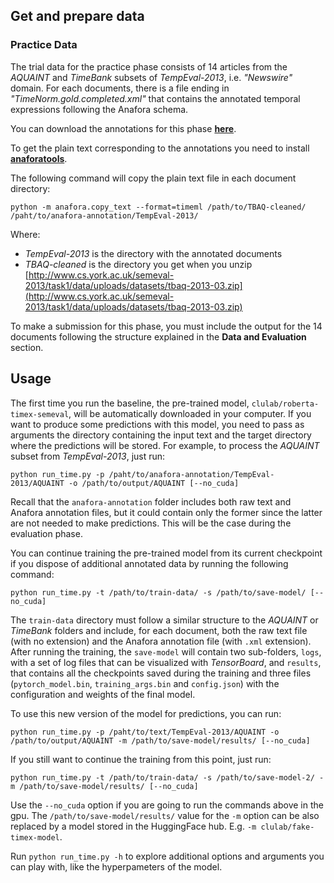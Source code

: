 ## Get and prepare data

### Practice Data

The trial data for the practice phase consists of 14 articles from the _AQUAINT_ and _TimeBank_ subsets of  _TempEval-2013_, i.e. _"Newswire"_ domain. For each documents, there is a file ending in _"TimeNorm.gold.completed.xml"_ that contains the annotated temporal expressions following the Anafora schema.

You can download the annotations for this phase [**here**](https://github.com/Machine-Learning-for-Medical-Language/source-free-domain-adaptation/tree/master/practice_data/time).

To get the plain text corresponding to the annotations you need to install [**anaforatools**](https://pypi.org/project/anaforatools/).

The following command will copy the plain text file in each document directory:

    python -m anafora.copy_text --format=timeml /path/to/TBAQ-cleaned/ /paht/to/anafora-annotation/TempEval-2013/

Where:

-   _TempEval-2013_ is the directory with the annotated documents
-   _TBAQ-cleaned_ is the directory you get when you unzip [http://www.cs.york.ac.uk/semeval-2013/task1/data/uploads/datasets/tbaq-2013-03.zip](http://www.cs.york.ac.uk/semeval-2013/task1/data/uploads/datasets/tbaq-2013-03.zip)

To make a submission for this phase, you must include the output for the 14 documents following the structure explained in the **Data and Evaluation** section.

## Usage


The first time you run the baseline, the pre-trained model, `clulab/roberta-timex-semeval`, will be automatically downloaded in your computer. If you want to produce some predictions with this model, you need to pass as arguments the directory containing the input text and the target directory where the predictions will be stored. For example, to process the _AQUAINT_ subset from _TempEval-2013_, just run:

    python run_time.py -p /paht/to/anafora-annotation/TempEval-2013/AQUAINT -o /path/to/output/AQUAINT [--no_cuda]

Recall that the `anafora-annotation` folder includes both raw text and Anafora annotation files, but it could contain only the former since the latter are not needed to make predictions. This will be the case during the evaluation phase.

You can continue training the pre-trained model from its current checkpoint if you dispose of additional annotated data by running the following command:

    python run_time.py -t /path/to/train-data/ -s /path/to/save-model/ [--no_cuda]

The `train-data` directory must follow a similar structure to the _AQUAINT_ or _TimeBank_ folders and include, for each document, both the raw text file (with no extension) and the Anafora annotation file (with `.xml` extension). After running the training, the `save-model` will contain two sub-folders, `logs`, with a set of log files that can be visualized with _TensorBoard_, and `results`, that contains all the checkpoints saved during the training and three files (`pytorch_model.bin`, `training_args.bin` and `config.json`) with the configuration and weights of the final model.

To use this new version of the model for predictions, you can run:

    python run_time.py -p /paht/to/text/TempEval-2013/AQUAINT -o /path/to/output/AQUAINT -m /path/to/save-model/results/ [--no_cuda]

If you still want to continue the training from this point, just run:

    python run_time.py -t /path/to/train-data/ -s /path/to/save-model-2/ -m /path/to/save-model/results/ [--no_cuda]

Use the `--no_cuda` option if you are going to run the commands above in the gpu.  The `/path/to/save-model/results/` value for the `-m` option can be also replaced by a model stored in the HuggingFace hub. E.g. `-m clulab/fake-timex-model`.

Run `python run_time.py -h` to explore additional options and arguments you can play with, like the hyperpameters of the model. 
